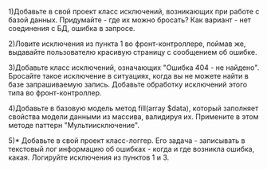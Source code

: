 1)Добавьте в свой проект класс исключений, возникающих при работе с базой данных. Придумайте - где их можно бросать? Как вариант - нет соединения с БД, ошибка в запросе.

2)Ловите исключения из пункта 1 во фронт-контроллере, поймав же, выдавайте пользователю красивую страницу с сообщением об ошибке.

3)Добавьте класс исключений, означающих "Ошибка 404 - не найдено". Бросайте такое исключение в ситуациях, когда вы не можете найти в базе запрашиваемую запись. Добавьте обработку исключений этого типа во фронт-контроллер.

4)Добавьте в базовую модель метод fill(array $data), который заполняет свойства модели данными из массива, валидируя их. Примените в этом методе паттерн "Мультиисключение".

5)* Добавьте в свой проект класс-логгер. Его задача - записывать в текстовый лог информацию об ошибках - когда и где возникла ошибка, какая. Логируйте исключения из пунктов 1 и 3.